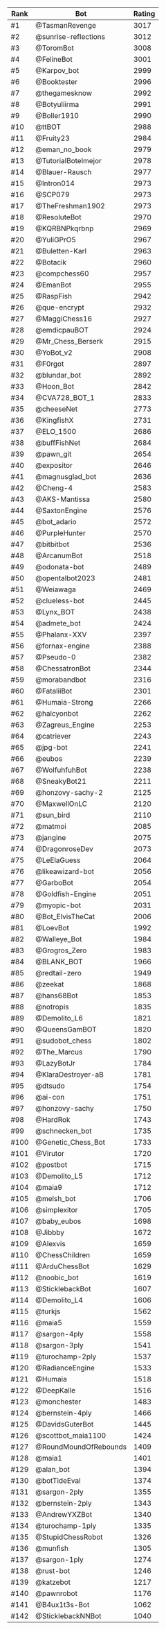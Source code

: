 Rank|Bot|Rating
---|---|---
#1|@TasmanRevenge|3017
#2|@sunrise-reflections|3012
#3|@ToromBot|3008
#4|@FelineBot|3001
#5|@Karpov_bot|2999
#6|@Booktester|2996
#7|@thegamesknow|2992
#8|@Botyuliirma|2991
#9|@Boller1910|2990
#10|@ttBOT|2988
#11|@Fruity23|2984
#12|@eman_no_book|2979
#13|@TutorialBotelmejor|2978
#14|@Blauer-Rausch|2977
#15|@Intron014|2973
#16|@SCP079|2973
#17|@TheFreshman1902|2973
#18|@ResoluteBot|2970
#19|@KQRBNPkqrbnp|2969
#20|@YuliGPrO5|2967
#21|@Buletten-Karl|2963
#22|@Botacik|2960
#23|@compchess60|2957
#24|@EmanBot|2955
#25|@RaspFish|2942
#26|@que-encrypt|2932
#27|@MaggiChess16|2927
#28|@emdicpauBOT|2924
#29|@Mr_Chess_Berserk|2915
#30|@YoBot_v2|2908
#31|@F0rgot|2897
#32|@blundar_bot|2892
#33|@Hoon_Bot|2842
#34|@CVA728_BOT_1|2833
#35|@cheeseNet|2773
#36|@KingfishX|2731
#37|@ELO_1500|2686
#38|@buffFishNet|2684
#39|@pawn_git|2654
#40|@expositor|2646
#41|@magnusglad_bot|2636
#42|@Cheng-4|2583
#43|@AKS-Mantissa|2580
#44|@SaxtonEngine|2576
#45|@bot_adario|2572
#46|@PurpleHunter|2570
#47|@bitbitbot|2536
#48|@ArcanumBot|2518
#49|@odonata-bot|2489
#50|@opentalbot2023|2481
#51|@Weiawaga|2469
#52|@clueless-bot|2445
#53|@Lynx_BOT|2438
#54|@admete_bot|2424
#55|@Phalanx-XXV|2397
#56|@fornax-engine|2388
#57|@Pseudo-0|2382
#58|@ChessatronBot|2344
#59|@morabandbot|2316
#60|@FataliiBot|2301
#61|@Humaia-Strong|2266
#62|@halcyonbot|2262
#63|@Zagreus_Engine|2253
#64|@catriever|2243
#65|@jpg-bot|2241
#66|@eubos|2239
#67|@WolfuhfuhBot|2238
#68|@SneakyBot21|2211
#69|@honzovy-sachy-2|2125
#70|@MaxwellOnLC|2120
#71|@sun_bird|2110
#72|@matmoi|2085
#73|@jangine|2075
#74|@DragonroseDev|2073
#75|@LeElaGuess|2064
#76|@likeawizard-bot|2056
#77|@GarboBot|2054
#78|@Goldfish-Engine|2051
#79|@myopic-bot|2031
#80|@Bot_ElvisTheCat|2006
#81|@LoevBot|1992
#82|@Walleye_Bot|1984
#83|@Grogros_Zero|1983
#84|@BLANK_BOT|1966
#85|@redtail-zero|1949
#86|@zeekat|1868
#87|@hans68Bot|1853
#88|@notropis|1835
#89|@Demolito_L6|1821
#90|@QueensGamBOT|1820
#91|@sudobot_chess|1802
#92|@The_Marcus|1790
#93|@LazyBotJr|1784
#94|@KlaraDestroyer-aB|1781
#95|@dtsudo|1754
#96|@ai-con|1751
#97|@honzovy-sachy|1750
#98|@HardRok|1743
#99|@schnecken_bot|1735
#100|@Genetic_Chess_Bot|1733
#101|@Virutor|1720
#102|@postbot|1715
#103|@Demolito_L5|1712
#104|@maia9|1712
#105|@melsh_bot|1706
#106|@simplexitor|1705
#107|@baby_eubos|1698
#108|@Jibbby|1672
#109|@Alexvis|1659
#110|@ChessChildren|1659
#111|@ArduChessBot|1629
#112|@noobic_bot|1619
#113|@SticklebackBot|1607
#114|@Demolito_L4|1606
#115|@turkjs|1562
#116|@maia5|1559
#117|@sargon-4ply|1558
#118|@sargon-3ply|1541
#119|@turochamp-2ply|1537
#120|@RadianceEngine|1533
#121|@Humaia|1518
#122|@DeepKalle|1516
#123|@monchester|1483
#124|@bernstein-4ply|1466
#125|@DavidsGuterBot|1445
#126|@scottbot_maia1100|1424
#127|@RoundMoundOfRebounds|1409
#128|@maia1|1401
#129|@alan_bot|1394
#130|@botTideEval|1374
#131|@sargon-2ply|1355
#132|@bernstein-2ply|1343
#133|@AndrewYXZBot|1340
#134|@turochamp-1ply|1335
#135|@StupidChessRobot|1326
#136|@munfish|1305
#137|@sargon-1ply|1274
#138|@rust-bot|1246
#139|@katzebot|1217
#140|@pawnrobot|1176
#141|@B4ux1t3s-Bot|1062
#142|@SticklebackNNBot|1040
